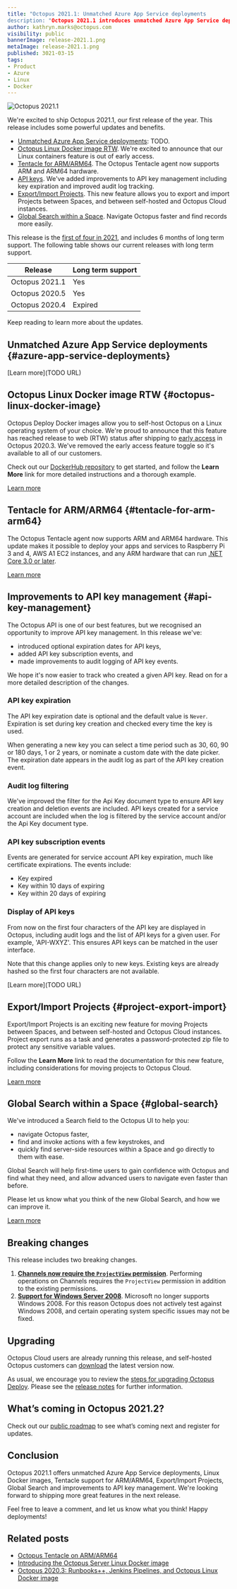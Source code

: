 ```yaml
---
title: "Octopus 2021.1: Unmatched Azure App Service deployments
description: "Octopus 2021.1 introduces unmatched Azure App Service deployments plus other features including Octopus Linux Docker image RTW, Tentacle for ARM/ARM64, API key management improvements, Export/Import Projects, and Global Search."
author: kathryn.marks@octopus.com
visibility: public
bannerImage: release-2021.1.png
metaImage: release-2021.1.png
published: 3021-03-15
tags:
- Product
- Azure
- Linux
- Docker
---
```


![Octopus 2021.1](TODO.png)

We're excited to ship Octopus 2021.1, our first release of the year. This release includes some powerful updates and benefits.

* [Unmatched Azure App Service deployments](blog/2020-03/octopus-release-2020-1/index.md#azure-app-service-deployments): TODO.
* [Octopus Linux Docker image RTW](blog/2021-03/octopus-release-2021-1/index.md#octopus-linux-docker-image). We're excited to announce that our Linux containers feature is out of early access.
* [Tentacle for ARM/ARM64](blog/2021-03/octopus-release-2021-1/index.md#tentacle-for-arm-arm64). The Octopus Tentacle agent now supports ARM and ARM64 hardware.
* [API keys](blog/2021-03/octopus-release-2021-1/index.md#api-key-management). We've added improvements to API key management including key expiration and improved audit log tracking.
* [Export/Import Projects](blog/2021-03/octopus-release-2021-1/index.md#project-export-import). This new feature allows you to export and import Projects between Spaces, and between self-hosted and Octopus Cloud instances.
* [Global Search within a Space](blog/2021-03/octopus-release-2021-1/index.md#global-search). Navigate Octopus faster and find records more easily.  

This release is the [first of four in 2021](/blog/2020-03/releases-and-lts/index.md), and includes 6 months of long term support. The following table shows our current releases with long term support. 

| Release               | Long term support           |
| --------------------- | --------------------------- |
| Octopus 2021.1        | Yes                         |
| Octopus 2020.5        | Yes                         |
| Octopus 2020.4        | Expired                     |

Keep reading to learn more about the updates.

## Unmatched Azure App Service deployments {#azure-app-service-deployments}

[Learn more](TODO URL)

## Octopus Linux Docker image RTW {#octopus-linux-docker-image}

Octopus Deploy Docker images allow you to self-host Octopus on a Linux operating system of your choice. We're proud to announce that this feature has reached release to web (RTW) status after shipping to [early access](/blog/octopus-release-2020-3) in Octopus 2020.3. We've removed the early access feature toggle so it's available to all of our customers.

Check out our [DockerHub repository](https://hub.docker.com/r/octopusdeploy/octopusdeploy) to get started, and follow the **Learn More** link for more detailed instructions and a thorough example.

[Learn more](/blog/introducing-linux-docker-image)

## Tentacle for ARM/ARM64 {#tentacle-for-arm-arm64}

The Octopus Tentacle agent now supports ARM and ARM64 hardware. This update makes it possible to deploy your apps and services to Raspberry Pi 3 and 4, AWS A1 EC2 instances, and any ARM hardware that can run [.NET Core 3.0 or later](https://devblogs.microsoft.com/dotnet/announcing-net-core-3-0/#platform-support).

[Learn more](/blog/tentacle-on-arm)

## Improvements to API key management {#api-key-management}

The Octopus API is one of our best features, but we recognised an opportunity to improve API key management. In this release we've: 

* introduced optional expiration dates for API keys,
* added API key subscription events, and
* made improvements to audit logging of API key events.

We hope it's now easier to track who created a given API key. Read on for a more detailed description of the changes.

### API key expiration ###

The API key expiration date is optional and the default value is `Never`. Expiration is set during key creation and checked every time the key is used.

When generating a new key you can select a time period such as 30, 60, 90 or 180 days, 1 or 2 years, or nominate a custom date with the date picker. The expiration date appears in the audit log as part of the API key creation event.

### Audit log filtering ###

We've improved the filter for the Api Key document type to ensure API key creation and deletion events are included. API keys created for a service account are included when the log is filtered by the service account and/or the Api Key document type.

### API key subscription events ###

Events are generated for service account API key expiration, much like certificate expirations. The events include:

* Key expired
* Key within 10 days of expiring
* Key within 20 days of expiring

### Display of API keys ###

From now on the first four characters of the API key are displayed in Octopus, including audit logs and the list of API keys for a given user. For example, 'API-WXYZ'. This ensures API keys can be matched in the user interface.

Note that this change applies only to new keys. Existing keys are already hashed so the first four characters are not available.

[Learn more](TODO URL)

## Export/Import Projects {#project-export-import}

Export/Import Projects is an exciting new feature for moving Projects between Spaces, and between self-hosted and Octopus Cloud instances. Project export runs as a task and generates a password-protected zip file to protect any sensitive variable values.

Follow the **Learn More** link to read the documentation for this new feature, including considerations for moving projects to Octopus Cloud.

[Learn more](https://octopus.com/docs/projects/export-import)

## Global Search within a Space {#global-search}

We've introduced a Search field to the Octopus UI to help you:

* navigate Octopus faster,
* find and invoke actions with a few keystrokes, and
* quickly find server-side resources within a Space and go directly to them with ease. 

Global Search will help first-time users to gain confidence with Octopus and find what they need, and allow advanced users to navigate even faster than before.

Please let us know what you think of the new Global Search, and how we can improve it.

[Learn more](https://github.com/OctopusDeploy/Issues/issues/6703)

## Breaking changes

This release includes two breaking changes.

1. **[Channels now require the `ProjectView` permission](https://github.com/OctopusDeploy/Issues/issues/6690)**. Performing operations on Channels requires the `ProjectView` permission in addition to the existing permissions. 
2. **[Support for Windows Server 2008](https://octopus.com/docs/infrastructure/deployment-targets/windows-targets/requirements)**. Microsoft no longer supports Windows 2008. For this reason Octopus does not actively test against Windows 2008, and certain operating system specific issues may not be fixed.

## Upgrading

Octopus Cloud users are already running this release, and self-hosted Octopus customers can [download](https://octopus.com/downloads/2021.1.0) the latest version now.  

As usual, we encourage you to review the [steps for upgrading Octopus Deploy](https://octopus.com/docs/administration/upgrading). Please see the [release notes](https://octopus.com/downloads/compare?to=2020.1.0) for further information.

## What’s coming in Octopus 2021.2?

Check out our [public roadmap](https://octopus.com/roadmap) to see what’s coming next and register for updates.

## Conclusion

Octopus 2021.1 offers unmatched Azure App Service deployments, Linux Docker images, Tentacle support for ARM/ARM64, Export/Import Projects, Global Search and improvements to API key management. We're looking forward to shipping more great features in the next release.

Feel free to leave a comment, and let us know what you think! Happy deployments!

## Related posts

* [Octopus Tentacle on ARM/ARM64](/blog/tentacle-on-arm)
* [Introducing the Octopus Server Linux Docker image](/blog/introducing-linux-docker-image)
* [Octopus 2020.3: Runbooks++, Jenkins Pipelines, and Octopus Linux Docker image](/blog/octopus-release-2020-3)
